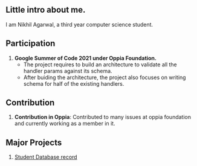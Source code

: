
## Little intro about me.

I am Nikhil Agarwal, a third year computer science student.

## Participation

1. **Google Summer of Code 2021 under Oppia Foundation.**
     - The project requires to build an architecture to validate all the handler params against its schema.
     - After buiding the architecture, the project also focuses on writing schema for half of the existing handlers.

## Contribution

1. **Contribution in Oppia**: Contributed to many issues at oppia foundation and currently working as a member in it.
     
## Major Projects

1. [Student Database record]()

